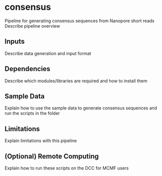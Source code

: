 # consensus
Pipeline for generating consensus sequences from Nanopore short reads
Describe pipeline overview

## Inputs
Describe data generation and input format 

## Dependencies
Describe which modules/libraries are required and how to install them

## Sample Data
Explain how to use the sample data to generate consensus sequences and run the scripts in the folder 

## Limitations
Explain limitations with this pipeline

## (Optional) Remote Computing
Explain how to run these scripts on the DCC for MCMF users
